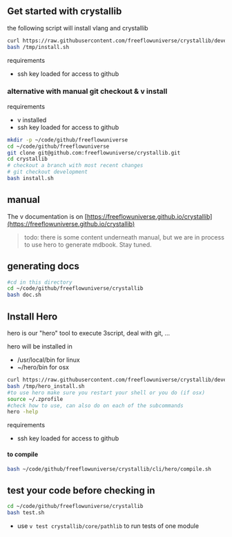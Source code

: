 

## Get started with crystallib

the following script will install vlang and crystallib

```bash
curl https://raw.githubusercontent.com/freeflowuniverse/crystallib/development/scripts/installer.sh > /tmp/install.sh
bash /tmp/install.sh
```

requirements

- ssh key loaded for access to github

### alternative with manual git checkout & v install

requirements

- v installed
- ssh key loaded for access to github

```bash
mkdir -p ~/code/github/freeflowuniverse
cd ~/code/github/freeflowuniverse
git clone git@github.com:freeflowuniverse/crystallib.git
cd crystallib
# checkout a branch with most recent changes
# git checkout development 
bash install.sh

```

## manual

The v documentation is on [https://freeflowuniverse.github.io/crystallib](https://freeflowuniverse.github.io/crystallib)

> todo: there is some content underneath manual, but we are in process to use hero to generate mdbook. Stay tuned.


## generating docs

```bash
#cd in this directory
cd ~/code/github/freeflowuniverse/crystallib
bash doc.sh
```


## Install Hero

hero is our "hero" tool to execute 3script, deal with git, ...

hero will be installed in

- /usr/local/bin for linux
- ~/hero/bin for osx

```bash
curl https://raw.githubusercontent.com/freeflowuniverse/crystallib/development/scripts/hero_install.sh > /tmp/hero_install.sh
bash /tmp/hero_install.sh
#to use hero make sure you restart your shell or you do (if osx)
source ~/.zprofile 
#check how to use, can also do on each of the subcommands
hero -help
```

requirements

- ssh key loaded for access to github

#### to compile

```bash
bash ~/code/github/freeflowuniverse/crystallib/cli/hero/compile.sh
```

## test your code before checking in

```bash
cd ~/code/github/freeflowuniverse/crystallib
bash test.sh
```

- use `v test crystallib/core/pathlib` to run tests of one module
